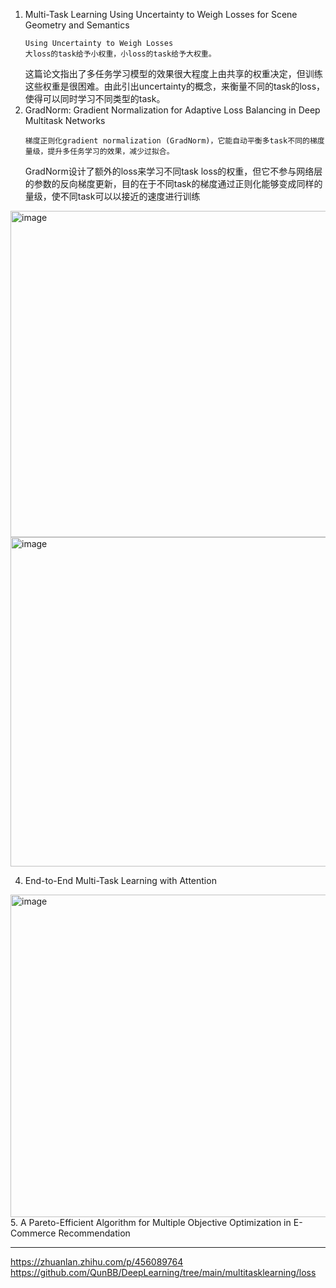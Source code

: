 1. Multi-Task Learning Using Uncertainty to Weigh Losses for Scene Geometry and Semantics
   ```
   Using Uncertainty to Weigh Losses
   大loss的task给予小权重，小loss的task给予大权重。
   ```
   这篇论文指出了多任务学习模型的效果很大程度上由共享的权重决定，但训练这些权重是很困难。由此引出uncertainty的概念，来衡量不同的task的loss，使得可以同时学习不同类型的task。
2. GradNorm: Gradient Normalization for Adaptive Loss Balancing in Deep Multitask Networks
   ```
   梯度正则化gradient normalization (GradNorm)，它能自动平衡多task不同的梯度量级，提升多任务学习的效果，减少过拟合。
   ```
   GradNorm设计了额外的loss来学习不同task loss的权重，但它不参与网络层的参数的反向梯度更新，目的在于不同task的梯度通过正则化能够变成同样的量级，使不同task可以以接近的速度进行训练
<img width="522" alt="image" src="https://github.com/Hlufies/Algorithm_Learning/assets/130231524/ba20ab6f-879c-4774-9ceb-1e0cc101b7c1">
<img width="527" alt="image" src="https://github.com/Hlufies/Algorithm_Learning/assets/130231524/586c0e66-87e9-480c-b2d4-c34a1b1477a6">

4. End-to-End Multi-Task Learning with Attention  
<img width="516" alt="image" src="https://github.com/Hlufies/Algorithm_Learning/assets/130231524/0085a69f-00f6-4d35-ac07-beaeaf3f1e3d">  
5. A Pareto-Efficient Algorithm for Multiple Objective Optimization in E-Commerce Recommendation



--------------------------------------------------------------
https://zhuanlan.zhihu.com/p/456089764   
https://github.com/QunBB/DeepLearning/tree/main/multitasklearning/loss
   
